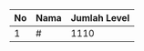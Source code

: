 | No | Nama            | Jumlah Level |
|----|-----------------|--------------|
| 1  | #    |    1110        |
